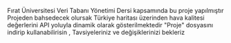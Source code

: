 Fırat Üniversitesi Veri Tabanı Yönetimi Dersi kapsamında bu proje yapılmıştır
Projeden bahsedecek olursak Türkiye haritası üzerinden hava kalitesi değerlerini API yoluyla dinamik olarak gösterilmektedir
"Proje" dosyasını indirip kullanabilirisin , Tavsiyeleriniz ve değişiklerinizi bekleriz
